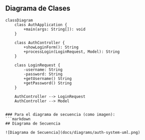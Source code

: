 ## Diagrama de Clases

```mermaid
classDiagram
    class AuthApplication {
        +main(args: String[]): void
    }

    class AuthController {
        +showLoginForm(): String
        +processLogin(LoginRequest, Model): String
    }

    class LoginRequest {
        -username: String
        -password: String
        +getUsername() String
        +getPassword() String
    }

    AuthController --> LoginRequest
    AuthController --> Model


### Para el diagrama de secuencia (como imagen):
```markdown
## Diagrama de Secuencia

![Diagrama de Secuencia](docs/diagrams/auth-system-uml.png)